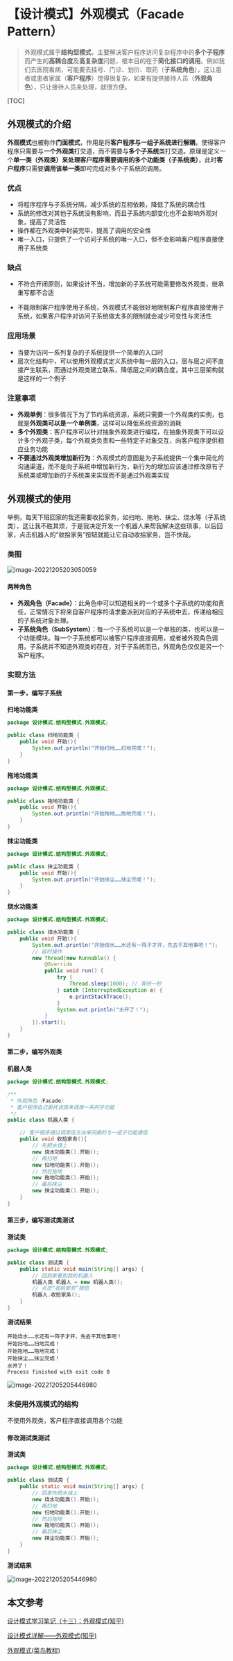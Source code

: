 # 【设计模式】外观模式（Facade Pattern）

> 外观模式属于**结构型模式**，主要解决客户程序访问复杂程序中的**多个子程序**而产生的**高耦合度**及**高复杂度**问题，根本目的在于**简化接口的调用**。例如我们去医院看病，可能要去挂号、门诊、划价、取药（**子系统角色**），这让患者或患者家属（**客户程序**）觉得很复杂，如果有提供接待人员（**外观角色**），只让接待人员来处理，就很方便。



[TOC]

## 外观模式的介绍

​		**外观模式**也被称作**门面模式**，作用是将**客户程序与一组子系统进行解耦**，使得客户程序只需要与**一个外观类**打交道，而不需要与**多个子系统**类打交道。原理是定义一个**单一类（外观类）**来处理客户程序需要调用的**多个功能类（子系统类）**，此时**客户程序**只需要**调用该单一类**即可完成对多个子系统的调用。



### 优点

- 将程序程序与子系统分隔，减少系统的互相依赖，降低了系统的耦合性
- 系统的修改对其他子系统没有影响，而且子系统内部变化也不会影响外观对象，提高了灵活性
- 操作都在外观类中封装完毕，提高了调用的安全性
- 唯一入口，只提供了一个访问子系统的唯一入口，但不会影响客户程序直接使用子系统类

### 缺点

- 不符合开闭原则，如果设计不当，增加新的子系统可能需要修改外观类，继承重写都不合适

- 不能限制客户程序使用子系统，外观模式不能很好地限制客户程序直接使用子系统，如果客户程序对访问子系统做太多的限制就会减少可变性与灵活性

### 应用场景

- 当要为访问一系列复杂的子系统提供一个简单的入口时
- 层次化结构中，可以使用外观模式定义系统中每一层的入口，层与层之间不直接产生联系，而通过外观类建立联系，降低层之间的耦合度，其中三层架构就是这样的一个例子

### 注意事项

- **外观单例**：很多情况下为了节约系统资源，系统只需要一个外观类的实例，也就是**外观类可以是一个单例类**，这样可以降低系统资源的消耗
- **多个外观类**：客户程序可以针对抽象外观类进行编程，在抽象外观类下可以设计多个外观子类，每个外观类负责和一些特定子对象交互，向客户程序提供相应业务功能
- **不要通过外观类增加新行为**：外观模式的意图是为子系统提供一个集中简化的沟通渠道，而不是向子系统中增加新行为，新行为的增加应该通过修改原有子系统类或增加新的子系统类来实现而不是通过外观类实现



## 外观模式的使用

​		举例，每天下班回家的我还需要收拾家务，如扫地、拖地、抹尘、烧水等（子系统类），这让我不胜其烦，于是我决定开发一个机器人来帮我解决这些琐事，以后回家，点击机器人的“收拾家务”按钮就能让它自动收拾家务，岂不快哉。

### 类图

![image-20221205203050059](https://cdn.staticaly.com/gh/kui-ming/tuchuang/main/images202212062120847.png)

#### 两种角色

- **外观角色（Facade）**：此角色中可以知道相关的一个或多个子系统的功能和责任，正常情况下将来自客户程序的请求委派到对应的子系统中去，传递给相应的子系统对象处理。
- **子系统角色（SubSystem）**：每一个子系统可以是一个单独的类，也可以是一个功能模块。每一个子系统都可以被客户程序直接调用，或者被外观角色调用。子系统并不知道外观类的存在，对于子系统而已，外观角色仅仅是另一个客户程序。



### 实现方法

#### 第一步，编写子系统

**扫地功能类**

```java
package 设计模式.结构型模式.外观模式;

public class 扫地功能类 {
    public void 开始(){
        System.out.println("开始扫地……扫地完成！");
    }
}
```

**拖地功能类**

```java
package 设计模式.结构型模式.外观模式;

public class 拖地功能类 {
    public void 开始(){
        System.out.println("开始拖地……拖地完成！");
    }
}
```

**抹尘功能类**

```java
package 设计模式.结构型模式.外观模式;

public class 抹尘功能类 {
    public void 开始(){
        System.out.println("开始抹尘……抹尘完成！");
    }
}
```

**烧水功能类**

```java
package 设计模式.结构型模式.外观模式;

public class 烧水功能类 {
    public void 开始(){
        System.out.println("开始烧水……水还有一阵子才开，先去干其他事吧！");
		// 延时操作
        new Thread(new Runnable() {
            @Override
            public void run() {
                try {
                    Thread.sleep(1000); // 等待一秒
                } catch (InterruptedException e) {
                    e.printStackTrace();
                }
                System.out.println("水开了！");
            }
        }).start();
    }
}
```



#### 第二步，编写外观类

**机器人类**

```java
package 设计模式.结构型模式.外观模式;

/**
 * 外观角色（Facade）
 * 客户程序自己委托该类来调用一系列子功能
 */
public class 机器人类 {

    // 客户程序通过调用该方法来间接的与一组子功能通信
    public void 收拾家务(){
        // 先把水烧上
        new 烧水功能类().开始();
        // 再扫地
        new 扫地功能类().开始();
        // 然后拖地
        new 拖地功能类().开始();
        // 最后抹尘
        new 抹尘功能类().开始();
    }
}
```



#### 第三步，编写测试类测试

**测试类**

```java
package 设计模式.结构型模式.外观模式;

public class 测试类 {
    public static void main(String[] args) {
        // 回到家看到我的机器人
        机器人类 机器人 = new 机器人类();
        // 点击“收拾家务”按钮
        机器人.收拾家务();
    }
}
```

**测试结果**

```shell
开始烧水……水还有一阵子才开，先去干其他事吧！
开始扫地……扫地完成！
开始拖地……拖地完成！
开始抹尘……抹尘完成！
水开了！
Process finished with exit code 0
```

![image-20221205205446980](https://cdn.staticaly.com/gh/kui-ming/tuchuang/main/images202212062120848.png)



### 未使用外观模式的结构

不使用外观类，客户程序直接调用各个功能

#### 修改测试类测试

**测试类**

```java
package 设计模式.结构型模式.外观模式;

public class 测试类 {
    public static void main(String[] args) {
        // 回家先把水烧上
        new 烧水功能类().开始();
        // 再扫地
        new 扫地功能类().开始();
        // 然后拖地
        new 拖地功能类().开始();
        // 最后抹尘
        new 抹尘功能类().开始();
    }
}
```

**测试结果**

![image-20221205205446980](https://cdn.staticaly.com/gh/kui-ming/tuchuang/main/images202212062120848.png)



## 本文参考

[设计模式学习笔记（十三）：外观模式(知乎)](https://zhuanlan.zhihu.com/p/164339604)

[设计模式详解——外观模式(知乎)](https://zhuanlan.zhihu.com/p/421998619)

[外观模式(菜鸟教程)](https://www.runoob.com/design-pattern/facade-pattern.html)
